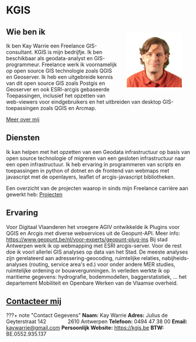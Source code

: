 KGIS
====

   <img style="float: right; margin: 25px 25px 25px 25px;" width="150" height="150" src="img/KayWarrie.png">

## Wie ben ik
Ik ben Kay Warrie een Freelance GIS-consultant. KGIS is mijn bedrijfje. Ik ben beschikbaar als geodata-analyst en GIS-programmeur. Freelance werk ik voornamelijk op open source GIS technologie zoals QGIS en Geoserver.
Ik heb een uitgebreide kennis van dit open source GIS zoals Postgis en Geoserver en ook ESRI-arcgis gebaseerde Toepassingen, inclusief het opzetten van web-viewers voor eindgebruikers en het uitbreiden van desktop GIS-toepassingen zoals QGIS en Arcmap.

[Meer over mij](about.md)

## Diensten
Ik kan helpen met het opzetten van een Geodata infrastructuur op basis van open source technologie of migreren van een gesloten infrastructuur naar een open infrastructuur.
Ik heb ervaring in programmeren van scripts en toepassingen in python of dotnet en de frontend van webmaps met javascript met de openlayers, leaflet of arcgis-javascript bibliotheken.

Een overzicht van de projecten waarop in sinds mijn Freelance carrière aan gewerkt heb: [Projecten](projects.md)

## Ervaring
Voor Digitaal Vlaanderen het vroegere AGIV ontwikkelde ik Plugins voor QGIS en Arcgis met diverse webservices uit de Geopunt-API. Meer info: https://www.geopunt.be/nl/voor-experts/geopunt-plug-ins 
Bij stad Antwerpen werk ik op webmapping met ESRI arcgis-server. Voor de rest doe ik voorl allerlei GIS analyses op data van het Stad. De meeste analyses zijn gerelateerd aan adressering-geocoding, ruimtelijke relaties, nabijheids-analyses (routing, service area's ed.) voor onder andere MER studies, ruimtelijke ordening or bouwvergunningen.
In verleden werkte ik op maritieme gegevens: hydrografie, bodemmodellen, baggerstatistiek, ... het departement Mobiliteit en Openbare Werken van de Vlaamse overheid.

## <a href="mailto:kaywarrie@gmail.com" >Contacteer mij</a>

???+ note "Contact Gegevens"
    **Naam:** Kay Warrie
    **Adres:** Julius de Geyterstraat 142
    &nbsp; &nbsp; &nbsp; &nbsp; &nbsp; &nbsp; &nbsp;  2610 Antwerpen
    **Telefoon:** 0494 47 38 00
    **Email:** kaywarrie@gmail.com
    **Persoonlijk Website:** https://kgis.be
    **BTW:** BE.0552.935.137

